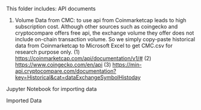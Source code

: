 This folder includes:
API documents
1. Volume Data from CMC: to use api from Coinmarketcap leads to high subscription cost. Although other sources such as coingecko and cryptocompare offers free api, the exchange volume they offer does not include on-chain transaction volume. So we simply copy-paste historical data from Coinmarketcap to Microsoft Excel to get CMC.csv for research purpose only. 
	(1) https://coinmarketcap.com/api/documentation/v1/#
	(2) https://www.coingecko.com/en/api
	(3) https://min-api.cryptocompare.com/documentation?key=Historical&cat=dataExchangeSymbolHistoday
	 


Jupyter Notebook for importing data


Imported Data
